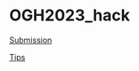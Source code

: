 # OGH2023_hack

[Submission](https://kadyb.github.io/OGH2023_hack/Submission.html)

[Tips](https://kadyb.github.io/OGH2023_hack/Tips)
